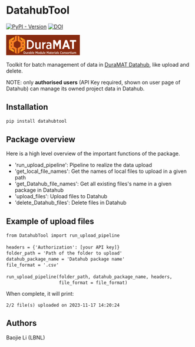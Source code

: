# DatahubTool

[![PyPI - Version](https://img.shields.io/pypi/v/datahubtool)](https://pypi.org/project/datahubtool/)
[![DOI](https://zenodo.org/badge/719921081.svg)](https://zenodo.org/doi/10.5281/zenodo.10150399)

<img src="https://github.com/lbj2011/DatahubTool/blob/main/doc_img/duramat_logo.png" width="200"/>

Toolkit for batch management of data in [DuraMAT Datahub](https://datahub.duramat.org/), like upload and delete.

NOTE: only **authorised users** (API Key required, shown on user page of Datahub) can manage its owned project data in Datahub. 


## Installation
```
pip install datahubtool
```

## Package overview
Here is a high level overview of the important functions of the package.

- 'run_upload_pipeline': Pipeline to realize the data upload
- 'get_local_file_names': Get the names of local files to upload in a given path
- 'get_Datahub_file_names': Get all existing files's name in a given package in Datahub
- 'upload_files': Upload files to Datahub
- 'delete_Datahub_files': Delete files in Datahub

## Example of upload files
```
from DatahubTool import run_upload_pipeline

headers = {'Authorization': [your API key]}
folder_path = 'Path of the folder to upload'
datahub_package_name = 'Datahub package name'
file_format = '.csv'

run_upload_pipeline(folder_path, datahub_package_name, headers, 
                    file_format = file_format)
```

When complete, it will print:

```
2/2 file(s) uploaded on 2023-11-17 14:20:24
```

## Authors
Baojie Li (LBNL)